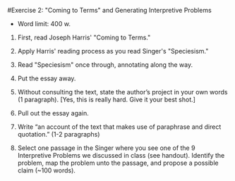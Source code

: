 #Exercise 2: "Coming to Terms" and Generating Interpretive Problems

- Word limit: 400 w.

1. First, read Joseph Harris' "Coming to Terms."

2. Apply Harris' reading process as you read Singer's "Speciesism."

  1. Read "Speciesism" once through, annotating along the way.
  2. Put the essay away.
  3. Without consulting the text, state the author’s project in your own words (1 paragraph). [Yes, this is really hard. Give it your best shot.]
  4. Pull out the essay again.
  5. Write “an account of the text that makes use of paraphrase and direct quotation.” (1-2 paragraphs)

3. Select one passage in the Singer where you see one of the 9 Interpretive Problems we discussed in class (see handout). Identify the problem, map the problem unto the passage, and propose a possible claim (~100 words). 
